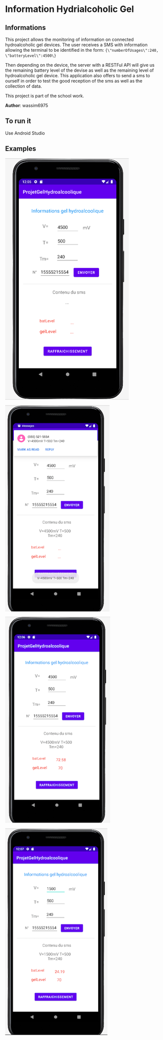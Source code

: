 # Information Hydrialcoholic Gel 

## Informations

This project allows the monitoring of information on connected hydroalcoholic gel devices. The user receives a SMS with information allowing the terminal to be identified in the form:
`{\"numberOfUsages\":240, \"batteryLevel\":4500\}`

Then depending on the device, the server with a RESTFul API will give us the remaining battery level of the devise as well as the remaining level of hydroalcoholic gel device.
This application also offers to send a sms to ourself in order to test the good reception of the sms as well as the collection of data.

This project is part of the school work. 

**Author**: wassim6975

## To run it  

Use Android Studio 


## Examples 

![Alt text](./imgExample/WhenYouStart.png?raw=true "When you start the app")


![Alt text](./imgExample/WhenYouSend.png?raw=true "When you send a message")


![Alt text](./imgExample/Refresh1.png?raw=true "When yo refresh")


![Alt text](./imgExample/RefreshWithOtherData.png?raw=true "When you change the data and then refresh")